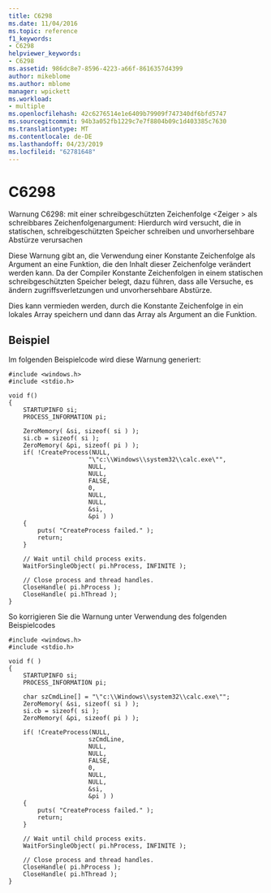 ```yaml
---
title: C6298
ms.date: 11/04/2016
ms.topic: reference
f1_keywords:
- C6298
helpviewer_keywords:
- C6298
ms.assetid: 986dc8e7-8596-4223-a66f-8616357d4399
author: mikeblome
ms.author: mblome
manager: wpickett
ms.workload:
- multiple
ms.openlocfilehash: 42c6276514e1e6409b79909f747340df6bfd5747
ms.sourcegitcommit: 94b3a052fb1229c7e7f8804b09c1d403385c7630
ms.translationtype: MT
ms.contentlocale: de-DE
ms.lasthandoff: 04/23/2019
ms.locfileid: "62781648"
---
```

# <a name="c6298"></a>C6298
Warnung C6298: mit einer schreibgeschützten Zeichenfolge \<Zeiger > als schreibbares Zeichenfolgenargument: Hierdurch wird versucht, die in statischen, schreibgeschützten Speicher schreiben und unvorhersehbare Abstürze verursachen

 Diese Warnung gibt an, die Verwendung einer Konstante Zeichenfolge als Argument an eine Funktion, die den Inhalt dieser Zeichenfolge verändert werden kann. Da der Compiler Konstante Zeichenfolgen in einem statischen schreibgeschützten Speicher belegt, dazu führen, dass alle Versuche, es ändern zugriffsverletzungen und unvorhersehbare Abstürze.

 Dies kann vermieden werden, durch die Konstante Zeichenfolge in ein lokales Array speichern und dann das Array als Argument an die Funktion.

## <a name="example"></a>Beispiel
 Im folgenden Beispielcode wird diese Warnung generiert:

```
#include <windows.h>
#include <stdio.h>

void f()
{
    STARTUPINFO si;
    PROCESS_INFORMATION pi;

    ZeroMemory( &si, sizeof( si ) );
    si.cb = sizeof( si );
    ZeroMemory( &pi, sizeof( pi ) );
    if( !CreateProcess(NULL,
                      "\"c:\\Windows\\system32\\calc.exe\"",
                      NULL,
                      NULL,
                      FALSE,
                      0,
                      NULL,
                      NULL,
                      &si,
                      &pi ) )
    {
        puts( "CreateProcess failed." );
        return;
    }

    // Wait until child process exits.
    WaitForSingleObject( pi.hProcess, INFINITE );

    // Close process and thread handles.
    CloseHandle( pi.hProcess );
    CloseHandle( pi.hThread );
}
```

 So korrigieren Sie die Warnung unter Verwendung des folgenden Beispielcodes

```
#include <windows.h>
#include <stdio.h>

void f( )
{
    STARTUPINFO si;
    PROCESS_INFORMATION pi;

    char szCmdLine[] = "\"c:\\Windows\\system32\\calc.exe\"";
    ZeroMemory( &si, sizeof( si ) );
    si.cb = sizeof( si );
    ZeroMemory( &pi, sizeof( pi ) );

    if( !CreateProcess(NULL,
                      szCmdLine,
                      NULL,
                      NULL,
                      FALSE,
                      0,
                      NULL,
                      NULL,
                      &si,
                      &pi ) )
    {
        puts( "CreateProcess failed." );
        return;
    }

    // Wait until child process exits.
    WaitForSingleObject( pi.hProcess, INFINITE );

    // Close process and thread handles.
    CloseHandle( pi.hProcess );
    CloseHandle( pi.hThread );
}
```